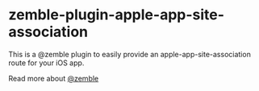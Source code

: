 # zemble-plugin-apple-app-site-association

This is a @zemble plugin to easily provide an apple-app-site-association route for your iOS app.

Read more about [@zemble](https://github.com/kingstinct/zemble)